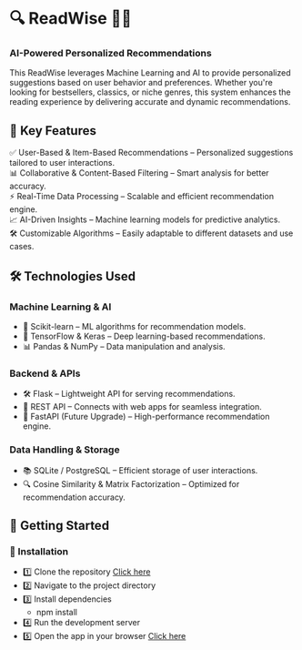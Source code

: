 # 🔍 ReadWise 🤖📖  

### AI-Powered Personalized Recommendations  

This ReadWise leverages Machine Learning and AI to provide personalized suggestions based on user behavior and preferences. Whether you're looking for bestsellers, classics, or niche genres, this system enhances the reading experience by delivering accurate and dynamic recommendations.  

## 🎯 Key Features  

✅ User-Based & Item-Based Recommendations – Personalized suggestions tailored to user interactions.  
📊 Collaborative & Content-Based Filtering – Smart analysis for better accuracy.  
⚡ Real-Time Data Processing – Scalable and efficient recommendation engine.  
📈 AI-Driven Insights – Machine learning models for predictive analytics.  
🛠️ Customizable Algorithms – Easily adaptable to different datasets and use cases.  

## 🛠️ Technologies Used  
### Machine Learning & AI  
- 🧠 Scikit-learn – ML algorithms for recommendation models.  
- 📡 TensorFlow & Keras – Deep learning-based recommendations.  
- 📊 Pandas & NumPy – Data manipulation and analysis.  

### Backend & APIs  
- 🛠 Flask – Lightweight API for serving recommendations.  
- 🔗 REST API – Connects with web apps for seamless integration.  
- 🚀 FastAPI (Future Upgrade) – High-performance recommendation engine.  

### Data Handling & Storage  
- 📚 SQLite / PostgreSQL – Efficient storage of user interactions.  
- 🔍 Cosine Similarity & Matrix Factorization – Optimized for recommendation accuracy.  

## 🚀 Getting Started  

### 📌 Installation  
- 1️⃣ Clone the repository [Click here](https://github.com/Sabal-Subedi/ReadWise.git)
- 2️⃣ Navigate to the project directory
- 3️⃣ Install dependencies
  - npm install
- 4️⃣ Run the development server
- 5️⃣ Open the app in your browser [Click here](http://localhost:3000)
